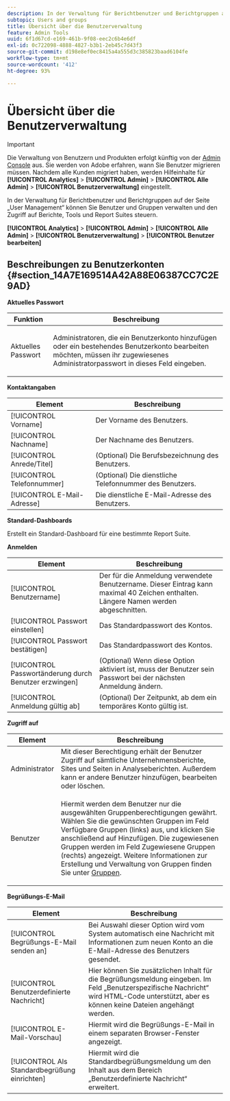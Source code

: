 ```yaml
---
description: In der Verwaltung für Berichtbenutzer und Berichtgruppen auf der Seite „User Management“ können Sie Benutzer und Gruppen verwalten und den Zugriff auf Berichte, Tools und Report Suites steuern.
subtopic: Users and groups
title: Übersicht über die Benutzerverwaltung
feature: Admin Tools
uuid: 6f1d67cd-e169-461b-9f08-eec2c6b4e6df
exl-id: 0c722098-4888-4827-b3b1-2eb45c7d43f3
source-git-commit: d198e8ef0ec8415a4a555d3c385823baad6104fe
workflow-type: tm+mt
source-wordcount: '412'
ht-degree: 93%

---
```


# Übersicht über die Benutzerverwaltung

>[!IMPORTANT]
>
>Die Verwaltung von Benutzern und Produkten erfolgt künftig von der [Admin Console](https://helpx.adobe.com/de/enterprise/using/admin-console.html) aus. Sie werden von Adobe erfahren, wann Sie Benutzer migrieren müssen. Nachdem alle Kunden migriert haben, werden Hilfeinhalte für **[!UICONTROL Analytics]** > **[!UICONTROL Admin]** > **[!UICONTROL Alle Admin]** > **[!UICONTROL Benutzerverwaltung]** eingestellt.

In der Verwaltung für Berichtbenutzer und Berichtgruppen auf der Seite „User Management“ können Sie Benutzer und Gruppen verwalten und den Zugriff auf Berichte, Tools und Report Suites steuern.

**[!UICONTROL Analytics]** >  **[!UICONTROL Admin]** >  **[!UICONTROL Alle Admin]** >  **[!UICONTROL Benutzerverwaltung]** >  **[!UICONTROL Benutzer bearbeiten]**

## Beschreibungen zu Benutzerkonten {#section_14A7E169514A42A88E06387CC7C2E9AD}

**Aktuelles Passwort**

<table id="table_91D1FD20C4C1411292252364328677AF"> 
 <thead> 
  <tr> 
   <th colname="col1" class="entry"> Funktion </th> 
   <th colname="col2" class="entry"> Beschreibung </th> 
  </tr> 
 </thead>
 <tbody> 
  <tr> 
   <td colname="col1"> Aktuelles Passwort </td> 
   <td colname="col2"> <p>Administratoren, die ein Benutzerkonto hinzufügen oder ein bestehendes Benutzerkonto bearbeiten möchten, müssen ihr zugewiesenes Administratorpasswort in dieses Feld eingeben. </p> </td> 
  </tr> 
 </tbody> 
</table>

**Kontaktangaben**

| Element | Beschreibung |
|---|---|
| [!UICONTROL Vorname] | Der Vorname des Benutzers. |
| [!UICONTROL Nachname] | Der Nachname des Benutzers. |
| [!UICONTROL Anrede/Titel] | (Optional) Die Berufsbezeichnung des Benutzers. |
| [!UICONTROL Telefonnummer] | (Optional) Die dienstliche Telefonnummer des Benutzers. |
| [!UICONTROL E-Mail-Adresse] | Die dienstliche E-Mail-Adresse des Benutzers. |

**Standard-Dashboards**

Erstellt ein Standard-Dashboard für eine bestimmte Report Suite.

**Anmelden**

| Element | Beschreibung |
|---|---|
| [!UICONTROL Benutzername] | Der für die Anmeldung verwendete Benutzername. Dieser Eintrag kann maximal 40 Zeichen enthalten. Längere Namen werden abgeschnitten. |
| [!UICONTROL Passwort einstellen] | Das Standardpasswort des Kontos. |
| [!UICONTROL Passwort bestätigen] | Das Standardpasswort des Kontos. |
| [!UICONTROL Passwortänderung durch Benutzer erzwingen] | (Optional) Wenn diese Option aktiviert ist, muss der Benutzer sein Passwort bei der nächsten Anmeldung ändern. |
| [!UICONTROL Anmeldung gültig ab] | (Optional) Der Zeitpunkt, ab dem ein temporäres Konto gültig ist. |

**Zugriff auf**

<table id="table_5CAF9AAAE7E648B4887CEB7D682292F2"> 
 <thead> 
  <tr> 
   <th colname="col1" class="entry"> Element </th> 
   <th colname="col2" class="entry"> Beschreibung </th> 
  </tr> 
 </thead>
 <tbody> 
  <tr> 
   <td colname="col1"> <span class="wintitle"> Administrator</span> </td> 
   <td colname="col2"> Mit dieser Berechtigung erhält der Benutzer Zugriff auf sämtliche Unternehmensberichte, Sites und Seiten in Analyseberichten. Außerdem kann er andere Benutzer hinzufügen, bearbeiten oder löschen. </td> 
  </tr> 
  <tr> 
   <td colname="col1"> <span class="wintitle"> Benutzer</span> </td> 
   <td colname="col2"> <p> Hiermit werden dem Benutzer nur die ausgewählten Gruppenberechtigungen gewährt. Wählen Sie die gewünschten Gruppen im Feld <span class="uicontrol">Verfügbare Gruppen</span> (links) aus, und klicken Sie anschließend auf <span class="uicontrol">Hinzufügen</span>. Die zugewiesenen Gruppen werden im Feld <span class="uicontrol">Zugewiesene Gruppen</span> (rechts) angezeigt. Weitere Informationen zur Erstellung und Verwaltung von Gruppen finden Sie unter <a href="/help/admin/user-management2/c-user-groups/groups.md">Gruppen</a>. </p> </td> 
  </tr> 
 </tbody> 
</table>

**Begrüßungs-E-Mail**

| Element | Beschreibung |
|---|---|
| [!UICONTROL Begrüßungs-E-Mail senden an] | Bei Auswahl dieser Option wird vom System automatisch eine Nachricht mit Informationen zum neuen Konto an die E-Mail-Adresse des Benutzers gesendet. |
| [!UICONTROL Benutzerdefinierte Nachricht] | Hier können Sie zusätzlichen Inhalt für die Begrüßungsmeldung eingeben. Im Feld „Benutzerspezifische Nachricht“ wird HTML-Code unterstützt, aber es können keine Dateien angehängt werden. |
| [!UICONTROL E-Mail-Vorschau] | Hiermit wird die Begrüßungs-E-Mail in einem separaten Browser-Fenster angezeigt. |
| [!UICONTROL Als Standardbegrüßung einrichten] | Hiermit wird die Standardbegrüßungsmeldung um den Inhalt aus dem Bereich „Benutzerdefinierte Nachricht“ erweitert. |
